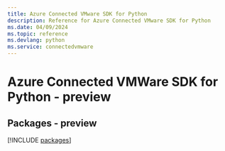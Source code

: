 ```yaml
---
title: Azure Connected VMware SDK for Python
description: Reference for Azure Connected VMware SDK for Python
ms.date: 04/09/2024
ms.topic: reference
ms.devlang: python
ms.service: connectedvmware
---
```

# Azure Connected VMWare SDK for Python - preview
## Packages - preview
[!INCLUDE [packages](connected-vmware-index.md)]